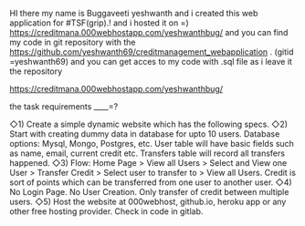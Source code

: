HI there my name is Buggaveeti yeshwanth and i created this web application for #TSF(grip).!
and i hosted it on =) https://creditmana.000webhostapp.com/yeshwanthbug/  and you can find my code in git repository with the 
   https://github.com/yeshwanth69/creditmanagement_webapplication  . (gitid =yeshwanth69) and you can get acces to my code with .sql file as i leave it the repository 


https://creditmana.000webhostapp.com/yeshwanthbug/

the task requirements ____=?

◇1) Create a simple dynamic website which has the following specs.
◇2) Start with creating dummy data in database for upto 10 users.
Database options: Mysql, Mongo, Postgres, etc. User table will
have basic fields such as name, email, current credit etc. Transfers
table will record all transfers happened.
◇3) Flow: Home Page > View all Users > Select and View one User >
Transfer Credit > Select user to transfer to > View all Users. Credit
is sort of points which can be transferred from one user to another
user.
◇4) No Login Page. No User Creation. Only transfer of credit between
multiple users.
◇5) Host the website at 000webhost, github.io, heroku app or any
other free hosting provider. Check in code in gitlab.

